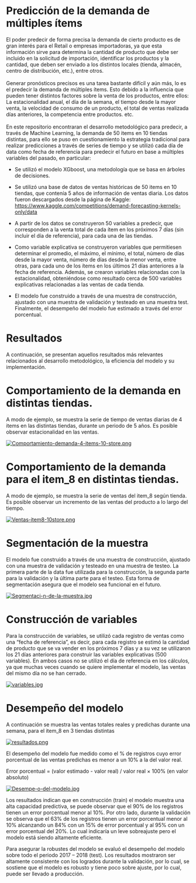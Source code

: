 # Predicción de la demanda de múltiples ítems

El poder predecir de forma precisa la demanda de cierto producto es de gran interés para el Retail o empresas importadoras, ya que esta información sirve para determina la cantidad de producto que debe ser incluido en la solicitud de importación, identificar los productos y la cantidad, que deben ser enviado a los distintos locales (tienda, almacén, centro de distribución, etc.), entre otros.\
\
Generar pronósticos precisos es una tarea bastante difícil y aún más, lo es el predecir la demanda de múltiples ítems.  Esto debido a la influencia que pueden tener distintos factores sobre la venta de los productos, entre ellos: La estacionalidad anual, el día de la semana, el tiempo desde la mayor venta, la velocidad de consumo de un producto, el total de ventas realizada días anteriores, la competencia entre productos. etc.\
\
En este repositorio encontraran el desarrollo metodológico para predecir, a través de Machine Learning, la demanda de 50 items en 10 tiendas distintas, para ello se puso en cuestionamiento la estrategia tradicional para realizar predicciones a través de series de tiempo y se utilizó cada día de data como fecha de referencia para predecir el futuro en base a múltiples variables del pasado, en particular:

* Se utilizó el modelo XGboost, una metodología que se basa en árboles de decisiones.
* Se utilizó una base de datos de ventas históricas de 50 items en 10 tiendas, que contenía 5 años de información de ventas diaria. Los datos fueron descargados desde la página de Kaggle: 
https://www.kaggle.com/competitions/demand-forecasting-kernels-only/data
* A partir de los datos se construyeron 50 variables a predecir, que corresponden a la venta total de cada ítem en los próximos 7 días (sin incluir el día de referencia), para cada una de las tiendas.

* Como variable explicativa se construyeron variables que permitiesen determinar el promedio, el máximo, el mínimo, el total, número de días desde la mayor venta, número de días desde la menor venta, entre otras, para cada uno de los ítems en los últimos 21 días anteriores a la fecha de referencia. Además, se crearon variables relacionadas con la estacionalidad, obteniéndose como resultado cerca de 500 variables explicativas relacionadas a las ventas de cada tienda.

* El modelo fue construido a través de una muestra de construcción, ajustado con una muestra de validación y testeado en una muestra test. Finalmente, el desempeño del modelo fue estimado a través del error porcentual. 

# Resultados
A continuación, se presentan aquellos resultados más relevantes relacionados al desarrollo metodológico, la eficiencia del modelo y su implementación.

# Comportamiento de la demanda en distintas tiendas.
A modo de ejemplo, se muestra la serie de tiempo de ventas diarias de 4 items en las distintas tiendas, durante un periodo de 5 años. Es posible observar estacionalidad en las ventas.

[![Comportamiento-demanda-4-items-10-store.png](https://i.postimg.cc/N0DNbKYr/Comportamiento-demanda-4-items-10-store.png)](https://postimg.cc/3yyCxJkK)

#  Comportamiento de la demanda para el item_8 en distintas tiendas.
A modo de ejemplo, se muestra la serie de ventas del item_8 según tienda. Es posible observar un incremento de las ventas del producto a lo largo del tiempo.

[![Ventas-item8-10store.png](https://i.postimg.cc/43CVpBVL/Ventas-item8-10store.png)](https://postimg.cc/MnDnS0sV)

# Segmentación de la muestra
El modelo fue construido a través de una muestra de construcción, ajustado con una muestra de validación y testeado en una muestra de testeo.  La primera parte de la data fue utilizada para la construcción, la segunda parte para la validación y la última parte para el testeo. Esta forma de segmentación asegura que el modelo sea funcional en el futuro.

[![Segmentaci-n-de-la-muestra.jpg](https://i.postimg.cc/8zsgLbN6/Segmentaci-n-de-la-muestra.jpg)](https://postimg.cc/WdRyvgDN)

# Construcción de variables
Para la construcción de variables, se utilizó cada registro de ventas como una “fecha de referencia”, es decir, para cada registro se estimó la cantidad de producto que se va vender en los próximos 7 días y a su vez se utilizaron los 21 días anteriores para construir las variables explicativas (500 variables). En ambos casos no se utilizó el día de referencia en los cálculos, ya que muchas veces cuando se quiere implementar el modelo, las ventas del mismo día no se han cerrado.

[![variables.jpg](https://i.postimg.cc/kXbrvSfh/variables.jpg)](https://postimg.cc/56bkxXcw)

# Desempeño del modelo

A continuación se muestra las ventas totales reales y predichas durante una semana, para el item_8 en 3 tiendas distintas

[![resultados.png](https://i.postimg.cc/yYtMpYgQ/resultados.png)](https://postimg.cc/BX57X3CH)


El desempeño del modelo fue medido como el % de registros cuyo error porcentual de las ventas predichas es menor a un 10% a la del valor real.
 
Error porcentual = (valor estimado - valor real) / valor real × 100% (en valor absoluto)

[![Desempe-o-del-modelo.jpg](https://i.postimg.cc/wMM8thcx/Desempe-o-del-modelo.jpg)](https://postimg.cc/ygMrt3b2)

Los resultados indican que en construcción (train) el modelo muestra una alta capacidad predictiva, se puede observar que el 90% de los registros tienen un error porcentual menor al 10%. Por otro lado, durante la validación se observa que el 63% de los registros tienen un error porcentual menor al 10% alcanzando un 84% con un 15% de error porcentual y al 95% con un error porcentual del 20%. Lo cual indicaría un leve sobreajuste pero el modelo está siendo altamente eficiente.

Para asegurar la robustes del modelo se evaluó el desempeño del modelo sobre todo el periodo 2017 – 2018 (test). Los resultados mostraron ser altamente consistente con los logrados durante la validación, por lo cual, se sostiene que el modelo es robusto y tiene poco sobre ajuste, por lo cual, puede ser llevado a producción.

